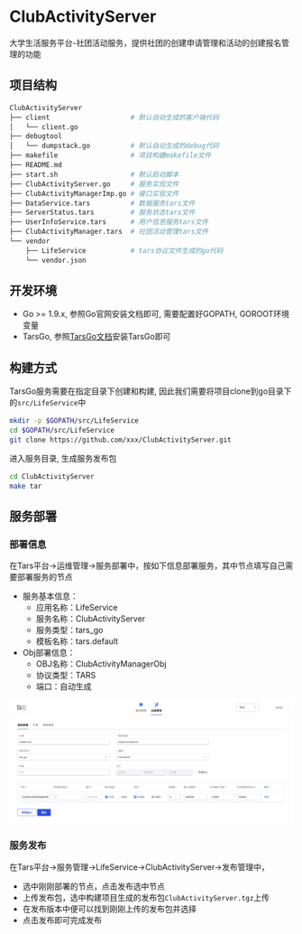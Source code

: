 # ClubActivityServer
大学生活服务平台-社团活动服务，提供社团的创建申请管理和活动的创建报名管理的功能

## 项目结构
```sh
ClubActivityServer
├── client                    # 默认自动生成的客户端代码
│   └── client.go
├── debugtool
│   └── dumpstack.go          # 默认自动生成的debug代码
├── makefile                  # 项目构建makefile文件
├── README.md
├── start.sh                  # 默认启动脚本
├── ClubActivityServer.go     # 服务实现文件
├── ClubActivityManagerImp.go # 接口实现文件
├── DataService.tars          # 数据服务tars文件
├── ServerStatus.tars         # 服务状态tars文件
├── UserInfoService.tars      # 用户信息服务tars文件
├── ClubActivityManager.tars  # 社团活动管理tars文件
└── vendor
    ├── LifeService           # tars协议文件生成的go代码
    └── vendor.json
```

## 开发环境
* Go >= 1.9.x, 参照Go官网安装文档即可, 需要配置好GOPATH, GOROOT环境变量
* TarsGo, 参照[TarsGo文档](https://github.com/TarsCloud/TarsGo/blob/master/docs/tars_go_quickstart.md)安装TarsGo即可

## 构建方式
TarsGo服务需要在指定目录下创建和构建, 因此我们需要将项目clone到go目录下的`src/LifeService`中
```sh
mkdir -p $GOPATH/src/LifeService
cd $GOPATH/src/LifeService
git clone https://github.com/xxx/ClubActivityServer.git
```
进入服务目录, 生成服务发布包
```sh
cd ClubActivityServer
make tar
```

## 服务部署
### 部署信息
在Tars平台->运维管理->服务部署中，按如下信息部署服务，其中节点填写自己需要部署服务的节点

* 服务基本信息：
    * 应用名称：LifeService
    * 服务名称：ClubActivityServer
    * 服务类型：tars_go
    * 模板名称：tars.default
* Obj部署信息：
    * OBJ名称：ClubActivityManagerObj
    * 协议类型：TARS
    * 端口：自动生成

![tars-go](docs/images/deploy_template.png)

### 服务发布
在Tars平台->服务管理->LifeService->ClubActivityServer->发布管理中，
* 选中刚刚部署的节点，点击发布选中节点
* 上传发布包，选中构建项目生成的发布包`ClubActivityServer.tgz`上传
* 在发布版本中便可以找到刚刚上传的发布包并选择
* 点击发布即可完成发布
